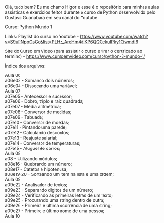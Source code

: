 Olá, tudo bem? Eu me chamo Higor e esse é o repositório para minhas aulas assistidas e exercícios feitos durante o curso de Python desenvolvido pelo Gustavo Guanabara em seu canal do Youtube.

Curso: Python Mundo 1

Links:
Playlist do curso no Youtube - https://www.youtube.com/watch?v=S9uPNppGsGo&list=PLHz_AreHm4dlKP6QQCekuIPky1CiwmdI6

Site do Curso em Vídeo (para assistir o curso e tirar o certificado ao termino) - https://www.cursoemvideo.com/curso/python-3-mundo-1/


Índice dos arquivos:

Aula 06 <br />
a06e03    - Somando dois números; <br />
a06e04    - Dissecando uma variável; <br />
Aula 07 <br />
a07e05    - Antecessor e sucessor; <br />
a07e06    - Dobro, triplo e raiz quadrada; <br />
a07e07    - Média aritmétrica; <br />
a07e08    - Conversor de medidas; <br />
a07e09    - Tabuada; <br />
a07e10    - Conversor de moedas; <br />
a07e11    - Pintando uma parede; <br />
a07e12    - Calculando descontos; <br />
a07e13    - Reajuste salarial; <br />
a07e14    - Conversor de temperaturas; <br />
a07e15    - Aluguel de carros; <br />
Aula 08 <br />
a08       - Utilizando módulos; <br />
a08e16    - Quebrando um número; <br />
a08e17    - Catetos e hipotenusa; <br />
a08e19-20 - Sorteando um item na lista e uma ordem; <br />
Aula 09 <br />
a09e22    - Analisador de textos; <br />
a09e23    - Separando digitos de um número; <br/>
a09e24    - Verificando as primeiras letras de um texto; <br />
a09e25    - Procurando uma string dentro de outra; <br />
a09e26    - Primeira e última ocorrência de uma string; <br />
a09e27    - Primeiro e último nome de uma pessoa; <br />
Aula 10 <br />